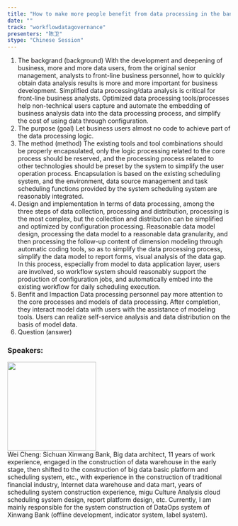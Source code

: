 ```yaml
---
title: "How to make more people benefit from data processing in the bank"
date: "" 
track: "workflowdatagovernance"
presenters: "陈卫"
stype: "Chinese Session"
---
```

1. The backgrand (background)
With the development and deepening of business, more and more data users, from the original senior management, analysts to front-line business personnel, how to quickly obtain data analysis results is more and more important for business development. Simplified data processing/data analysis is critical for front-line business analysts. Optimized data processing tools/processes help non-technical users capture and automate the embedding of business analysis data into the data processing process, and simplify the cost of using data through configuration.
2. The purpose (goal)
Let business users almost no code to achieve part of the data processing logic.
3. The method (method)
The existing tools and tool combinations should be properly encapsulated, only the logic processing related to the core process should be reserved, and the processing process related to other technologies should be preset by the system to simplify the user operation process.
Encapsulation is based on the existing scheduling system, and the environment, data source management and task scheduling functions provided by the system scheduling system are reasonably integrated.
4. Design and implementation
In terms of data processing, among the three steps of data collection, processing and distribution, processing is the most complex, but the collection and distribution can be simplified and optimized by configuration processing. Reasonable data model design, processing the data model to a reasonable data granularity, and then processing the follow-up content of dimension modeling through automatic coding tools, so as to simplify the data processing process, simplify the data model to report forms, visual analysis of the data gap.
In this process, especially from model to data application layer, users are involved, so workflow system should reasonably support the production of configuration jobs, and automatically embed into the existing workflow for daily scheduling execution.
5. Benfit and Impaction
Data processing personnel pay more attention to the core processes and models of data processing. After completion, they interact model data with users with the assistance of modeling tools. Users can realize self-service analysis and data distribution on the basis of model data.
6. Question (answer)
 ### Speakers: 
 <img src="images/speaker/1114.png" width="200" /><br>Wei Cheng: Sichuan Xinwang Bank, Big data architect, 11 years of work experience, engaged in the construction of data warehouse in the early stage, then shifted to the construction of big data basic platform and scheduling system, etc., with experience in the construction of traditional financial industry, Internet data warehouse and data mart, years of scheduling system construction experience, migu Culture Analysis cloud scheduling system design, report platform design, etc. Currently, I am mainly responsible for the system construction of DataOps system of Xinwang Bank (offline development, indicator system, label system).

 
